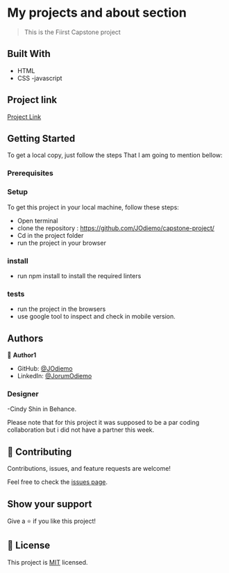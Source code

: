 # My projects and about section 

> This is the Fiirst Capstone project



## Built With

- HTML 
- CSS
-javascript

## Project link

[Project Link](https://github.com/JOdiemo/capstone-project/)


## Getting Started
To get a local copy, just follow the steps That I am going to mention bellow:

### Prerequisites


### Setup
To get this project in your local machine, follow these steps:
- Open terminal 
- clone the repository : https://github.com/JOdiemo/capstone-project/
- Cd in the project folder
- run the project in your browser

### install
 - run npm install to install the required linters

 ### tests
 - run the project in the browsers 
 - use google tool to inspect and check in mobile version.

## Authors

👤 **Author1**

- GitHub: [@JOdiemo](https://github.com/JOdiemo)
- LinkedIn: [@JorumOdiemo](https://www.linkedin.com/in/jorumodiemo/)

### Designer
-Cindy Shin in Behance.

Please note that for this project it was supposed to be a par coding collaboration but i did not have a partner this week.
## 🤝 Contributing

Contributions, issues, and feature requests are welcome!

Feel free to check the [issues page](../../issues/).

## Show your support

Give a ⭐️ if you like this project!

## 📝 License

This project is [MIT](./MIT.md) licensed.
